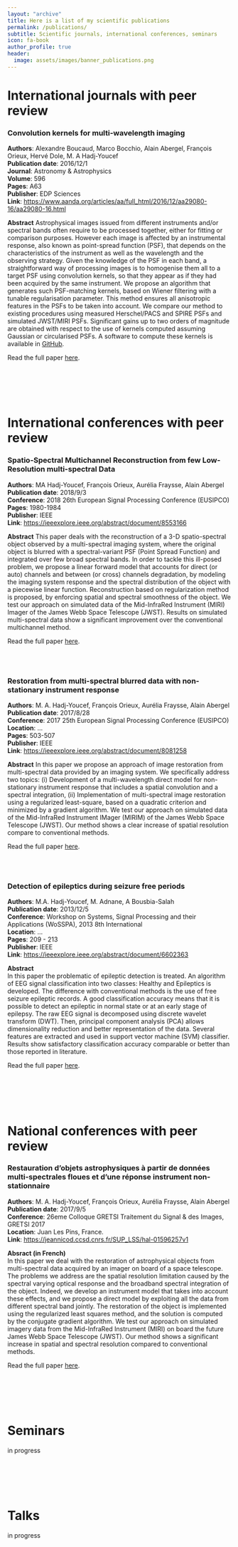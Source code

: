 ```yaml
---
layout: "archive"
title: Here is a list of my scientific publications
permalink: /publications/
subtitle: Scientific journals, international conferences, seminars
icon: fa-book
author_profile: true
header:
  image: assets/images/banner_publications.png
---
```


# International journals with peer review  

### Convolution kernels for multi-wavelength imaging  
**Authors**: Alexandre Boucaud, Marco Bocchio, Alain Abergel, François Orieux, Hervé Dole, M. A Hadj-Youcef  
**Publication date**: 2016/12/1  
**Journal**: Astronomy & Astrophysics  
**Volume**: 596  
**Pages**: A63  
**Publisher**: EDP Sciences  
**Link**: https://www.aanda.org/articles/aa/full_html/2016/12/aa29080-16/aa29080-16.html  

**Abstract**
Astrophysical images issued from different instruments and/or spectral bands often require to be processed together, either for fitting or comparison purposes. However each image is affected by an instrumental response, also known as point-spread function (PSF), that depends on the characteristics of the instrument as well as the wavelength and the observing strategy. Given the knowledge of the PSF in each band, a straightforward way of processing images is to homogenise them all to a target PSF using convolution kernels, so that they appear as if they had been acquired by the same instrument. We propose an algorithm that generates such PSF-matching kernels, based on Wiener filtering with a tunable regularisation parameter. This method ensures all anisotropic features in the PSFs to be taken into account. We compare our method to existing procedures using measured Herschel/PACS and SPIRE PSFs and simulated JWST/MIRI PSFs. Significant gains up to two orders of magnitude are obtained with respect to the use of kernels computed assuming Gaussian or circularised PSFs. A software to compute these kernels is available in [GitHub](https://github.com/aboucaud/pypher).

Read the full paper [here](/assets/pdf/A_&_A.pdf).

<br/><br/>
<br/><br/>

# International conferences with peer review

### Spatio-Spectral Multichannel Reconstruction from few Low-Resolution multi-spectral Data
**Authors**: MA Hadj-Youcef, François Orieux, Aurélia Fraysse, Alain Abergel  
**Publication date**: 2018/9/3  
**Conference**: 2018 26th European Signal Processing Conference (EUSIPCO)  
**Pages**: 1980-1984  
**Publisher**: IEEE  
**Link**: https://ieeexplore.ieee.org/abstract/document/8553166  

**Abstract**
This paper deals with the reconstruction of a 3-D spatio-spectral object observed by a multi-spectral imaging system, where the original object is blurred with a spectral-variant PSF (Point Spread Function) and integrated over few broad spectral bands. In order to tackle this ill-posed problem, we propose a linear forward model that accounts for direct (or auto) channels and between (or cross) channels degradation, by modeling the imaging system response and the spectral distribution of the object with a piecewise linear function. Reconstruction based on regularization method is proposed, by enforcing spatial and spectral smoothness of the object. We test our approach on simulated data of the Mid-InfraRed Instrument (MIRI) Imager of the James Webb Space Telescope (JWST). Results on simulated multi-spectral data show a significant improvement over the conventional multichannel method.  

Read the full paper [here](/assets/pdf/eusipco_2018.pdf).  

<br/><br/>

### Restoration from multi-spectral blurred data with non-stationary instrument response  
**Authors**: M. A. Hadj-Youcef, François Orieux, Aurélia Fraysse, Alain Abergel  
**Publication date**: 2017/8/28  
**Conference**: 2017 25th European Signal Processing Conference (EUSIPCO)  
**Location**: ...  
**Pages**: 503-507  
**Publisher**: IEEE  
**Link**: https://ieeexplore.ieee.org/abstract/document/8081258  

**Abstract**
In this paper we propose an approach of image restoration from multi-spectral data provided by an imaging system. We specifically address two topics: (i) Development of a multi-wavelength direct model for non-stationary instrument response that includes a spatial convolution and a spectral integration, (ii) Implementation of multi-spectral image restoration using a regularized least-square, based on a quadratic criterion and minimized by a gradient algorithm. We test our approach on simulated data of the Mid-InfraRed Instrument IMager (MIRIM) of the James Webb Space Telescope (JWST). Our method shows a clear increase of spatial resolution compare to conventional methods.

Read the full paper [here](/assets/pdf/eusipco-20171.pdf).

<br/><br/>

### Detection of epileptics during seizure free periods
**Authors**: M.A. Hadj-Youcef, M. Adnane, A Bousbia-Salah  
**Publication date**: 2013/12/5  
**Conference**: Workshop on Systems, Signal Processing and their Applications (WoSSPA), 2013 8th International  
**Location**: ...  
**Pages**: 209 - 213  
**Publisher**: IEEE  
**Link**: https://ieeexplore.ieee.org/abstract/document/6602363  

**Abstract**  
In this paper the problematic of epileptic detection is treated. An algorithm of EEG signal classification into two classes: Healthy and Epileptics is developed. The difference with conventional methods is the use of free seizure epileptic records. A good classification accuracy means that it is possible to detect an epileptic in normal state or at an early stage of epilepsy. The raw EEG signal is decomposed using discrete wavelet transform (DWT). Then, principal component analysis (PCA) allows dimensionality reduction and better representation of the data. Several features are extracted and used in support vector machine (SVM) classifier. Results show satisfactory classification accuracy comparable or better than those reported in literature.

Read the full paper [here](/assets/pdf/WOSSPA_2013.pdf).

<br/><br/>
<br/><br/>

# National conferences with peer review  

### Restauration d’objets astrophysiques à partir de données multi-spectrales floues et d’une réponse instrument non-stationnaire  

**Authors**: M. A. Hadj-Youcef, François Orieux, Aurélia Fraysse, Alain Abergel  
**Publication date**: 2017/9/5  
**Conference**: 26eme Colloque GRETSI Traitement du Signal & des Images, GRETSI 2017  
**Location**: Juan Les Pins, France.  
**Link**: https://jeannicod.ccsd.cnrs.fr/SUP_LSS/hal-01596257v1  

**Absract (in French)**  
In this paper we deal with the restoration of astrophysical objects from multi-spectral data acquired by an imager on board of a space telescope. The problems we address are the spatial resolution limitation caused by the spectral varying optical response and the broadband spectral integration of the object. Indeed, we develop an instrument model that takes into account these effects, and we propose a direct model by exploiting all the data from different spectral band jointly. The restoration of the object is implemented using the regularized least squares method, and the solution is computed by the conjugate gradient algorithm. We test our approach on simulated imagery data from the Mid-InfraRed Instrument (MIRI) on board the future James Webb Space Telescope (JWST). Our method shows a significant increase in spatial and spectral resolution compared to conventional methods.

  Read the full paper [here](/assets/pdf/GRETSI_2017.pdf).

<br/><br/>
<br/><br/>

# Seminars
in progress

<br/><br/>
<br/><br/>

# Talks
in progress
